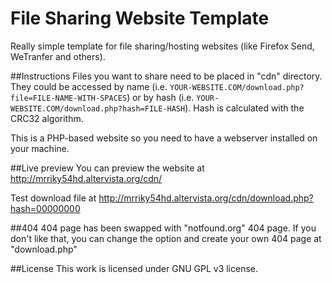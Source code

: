 # File Sharing Website Template
Really simple template for file sharing/hosting websites (like Firefox Send, WeTranfer and others).

##Instructions
Files you want to share need to be placed in "cdn" directory. They could be accessed by name (i.e. `YOUR-WEBSITE.COM/download.php?file=FILE-NAME-WITH-SPACES`) or by hash (i.e. `YOUR-WEBSITE.COM/download.php?hash=FILE-HASH`). Hash is calculated with the CRC32 algorithm.

This is a PHP-based website so you need to have a webserver installed on your machine.

##Live preview
You can preview the website at http://mrriky54hd.altervista.org/cdn/

Test download file at http://mrriky54hd.altervista.org/cdn/download.php?hash=00000000

##404
404 page has been swapped with "notfound.org" 404 page. If you don't like that, you can change the option and create your own 404 page at "download.php"

##License
This work is licensed under GNU GPL v3 license.
